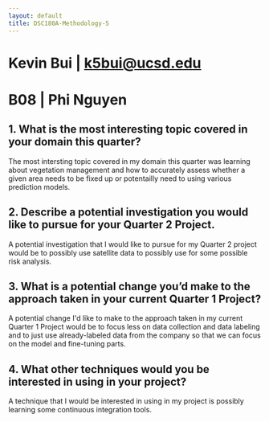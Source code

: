 ```yaml
---
layout: default
title: DSC180A-Methodology-5
---
```


# Kevin Bui | k5bui@ucsd.edu
# B08 |  Phi Nguyen

## **1. What is the most interesting topic covered in your domain this quarter?**
The most intersting topic covered in my domain this quarter was learning about vegetation management and how to accurately assess whether a given area needs to be fixed up or potentailly need to using various prediction models.
## **2. Describe a potential investigation you would like to pursue for your Quarter 2 Project.**
A potential investigation that I would like to pursue for my Quarter 2 project would be to possibly use satellite data to possibly use for some possible risk analysis.
## **3. What is a potential change you’d make to the approach taken in your current Quarter 1 Project?**
A potential change I'd like to make to the approach taken in my current Quarter 1 Project would be to focus less on data collection and data labeling and to just use already-labeled data from the company so that we can focus on the model and fine-tuning parts.
## **4. What other techniques would you be interested in using in your project?**
A technique that I would be interested in using in my project is possibly learning some continuous integration tools.